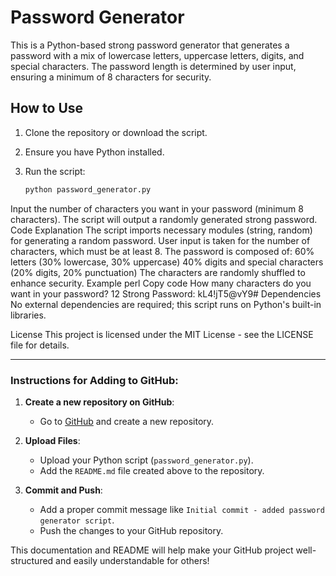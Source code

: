 # Password Generator

This is a Python-based strong password generator that generates a password with a mix of lowercase letters, uppercase letters, digits, and special characters. The password length is determined by user input, ensuring a minimum of 8 characters for security.

## How to Use

1. Clone the repository or download the script.
2. Ensure you have Python installed.
3. Run the script:

   ```bash
   python password_generator.py
Input the number of characters you want in your password (minimum 8 characters).
The script will output a randomly generated strong password.
Code Explanation
The script imports necessary modules (string, random) for generating a random password.
User input is taken for the number of characters, which must be at least 8.
The password is composed of:
60% letters (30% lowercase, 30% uppercase)
40% digits and special characters (20% digits, 20% punctuation)
The characters are randomly shuffled to enhance security.
Example
perl
Copy code
How many characters do you want in your password? 12
Strong Password: kL4!jT5@vY9#
Dependencies
No external dependencies are required; this script runs on Python's built-in libraries.

License
This project is licensed under the MIT License - see the LICENSE file for details.

---

### Instructions for Adding to GitHub:

1. **Create a new repository on GitHub**:
   - Go to [GitHub](https://github.com) and create a new repository.

2. **Upload Files**:
   - Upload your Python script (`password_generator.py`).
   - Add the `README.md` file created above to the repository.

3. **Commit and Push**:
   - Add a proper commit message like `Initial commit - added password generator script`.
   - Push the changes to your GitHub repository.

This documentation and README will help make your GitHub project well-structured and easily understandable for others!





